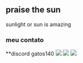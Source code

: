 ## praise the sun 

sunlight or sun is amazing

### meu contato 
**discord gatos140
![](https://media.tenor.com/QTbcrC893SIAAAAi/solaire.gif)
![](https://media1.tenor.com/m/upn0AOBb5RsAAAAC/artorias-dark-souls.gif)
![](https://media1.tenor.com/m/ZMQeC9TLZikAAAAC/souls.gif)
<!--
**viniciu2MZ/viniciu2MZ** is a ✨ _special_ ✨ repository because its `README.md` (this file) appears on your GitHub profile.

Here are some ideas to get you started:

- 🔭 I’m currently working on ...
- 🌱 I’m currently learning ...
- 👯 I’m looking to collaborate on ...
- 🤔 I’m looking for help with ...
- 💬 Ask me about ...
- 📫 How to reach me: ...
- 😄 Pronouns: ...
- ⚡ Fun fact: ...
-->
